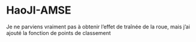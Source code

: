 # HaoJI-AMSE
Je ne parviens vraiment pas à obtenir l’effet de traînée de la roue, mais j’ai ajouté la fonction de points de classement

